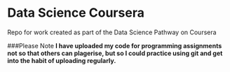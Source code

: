 Data Science Coursera
===================

Repo for work created as part of the Data Science Pathway on Coursera

###Please Note
**I have uploaded my code for programming assignments not so that others can plagerise, but so I could practice using git and get into the habit of uploading regularly.**